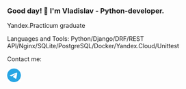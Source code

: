 ### Good day! 👋 I'm Vladislav - Python-developer.

Yandex.Practicum graduate

Languages and Tools: Python/Django/DRF/REST API/Nginx/SQLite/PostgreSQL/Docker/Yandex.Cloud/Unittest

Contact me:
<p><a href="https://t.me/vladislav_gs"> <img src="https://github.com/Vladislav-76/Vladislav-76/blob/main/PiRyYU51.svg" height="32"/> </a></p>

<!--
**Vladislav-76/Vladislav-76** is a ✨ _special_ ✨ repository because its `README.md` (this file) appears on your GitHub profile.

Here are some ideas to get you started:

- 🔭 I’m currently working on ...
- 🌱 I’m currently learning ...
- 👯 I’m looking to collaborate on ...
- 🤔 I’m looking for help with ...
- 💬 Ask me about ...
- 📫 How to reach me: ...
- 😄 Pronouns: ...
- ⚡ Fun fact: ...
-->

